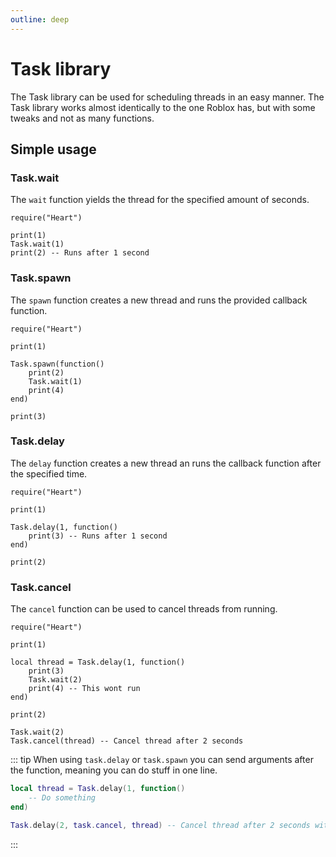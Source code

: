 ```yaml
---
outline: deep
---
```


# Task library

The Task library can be used for scheduling threads in an easy manner.
The Task library works almost identically to the one Roblox has,
but with some tweaks and not as many functions.

## Simple usage

### Task.wait

The `wait` function yields the thread for the specified amount of seconds.

```lua{4}
require("Heart")

print(1)
Task.wait(1)
print(2) -- Runs after 1 second
```

### Task.spawn

The `spawn` function creates a new thread and runs the provided callback function.

```lua{5}
require("Heart")

print(1)

Task.spawn(function()
    print(2)
    Task.wait(1)
    print(4)
end)

print(3)
```

### Task.delay

The `delay` function creates a new thread an runs the callback function after the specified time.

```lua{5}
require("Heart")

print(1)

Task.delay(1, function()
    print(3) -- Runs after 1 second
end)

print(2)
```

### Task.cancel

The `cancel` function can be used to cancel threads from running.

```lua{14}
require("Heart")

print(1)

local thread = Task.delay(1, function()
    print(3)
    Task.wait(2)
    print(4) -- This wont run
end)

print(2)

Task.wait(2)
Task.cancel(thread) -- Cancel thread after 2 seconds
```

::: tip
When using `task.delay` or `task.spawn` you can send arguments after the function,
meaning you can do stuff in one line.

```lua
local thread = Task.delay(1, function()
    -- Do something
end)

Task.delay(2, task.cancel, thread) -- Cancel thread after 2 seconds without yielding
```
:::
